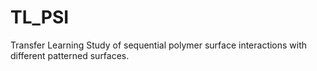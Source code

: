 # TL_PSI
Transfer Learning Study of sequential polymer surface interactions with different patterned surfaces.
